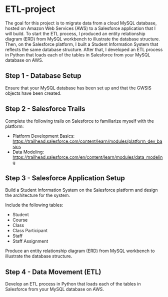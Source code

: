 # ETL-project

The goal for this project is to migrate data from a cloud MySQL database, hosted on Amazon Web Services (AWS) to a Salesforce application that I will build. To start the ETL process, I produced an entity relationship diagram (ERD) from MySQL workbench to illustrate the database structure. Then, on the Salesforce platform, I built a Student Information System that reflects the same database structure. After that, I developed an ETL process in Python that loads each of the tables in Salesforce from your MySQL database on AWS. 

## Step 1 - Database Setup

Ensure that your MySQL database has been set up and that the GWSIS objects have been created. 

## Step 2 - Salesforce Trails

Complete the following trails on Salesforce to familiarize myself with the platform:
* Platform Development Basics: https://trailhead.salesforce.com/content/learn/modules/platform_dev_basics
* Data Modeling: https://trailhead.salesforce.com/en/content/learn/modules/data_modeling

## Step 3 - Salesforce Application Setup

Build a Student Information System on the Salesforce platform and design the architecture for the system.

Include the following tables:
* Student
* Course
* Class
* Class Participant
* Staff
* Staff Assignment

Produce an entity relationship diagram (ERD) from MySQL workbench to illustrate the database structure.

## Step 4 - Data Movement (ETL)

Develop an ETL process in Python that loads each of the tables in Salesforce from your MySQL database on AWS.

